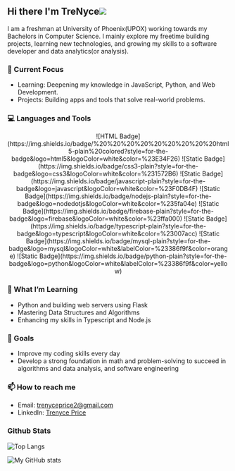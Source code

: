 
## Hi there I'm TreNyce![](https://user-images.githubusercontent.com/18350557/176309783-0785949b-9127-417c-8b55-ab5a4333674e.gif)

I am a freshman at University of Phoenix(UPOX) working towards my Bachelors in Computer Science. I mainly explore my freetime building projects, learning new technologies, and growing my skills to a software developer and data analytics(or analysis). 

### 🔭 Current Focus
- Learning: Deepening my knowledge in JavaScript, Python, and Web Development.
- Projects: Building apps and tools that solve real-world problems.

### 💻 Languages and Tools
<div align="center">
![HTML Badge](https://img.shields.io/badge/%20%20%20%20%20%20%20%20%20html5-plain%20colored?style=for-the-badge&logo=html5&logoColor=white&color=%23E34F26) 
![Static Badge](https://img.shields.io/badge/css3-plain?style=for-the-badge&logo=css3&logoColor=white&color=%231572B6)
![Static Badge](https://img.shields.io/badge/javascript-plain?style=for-the-badge&logo=javascript&logoColor=white&color=%23F0DB4F) 
![Static Badge](https://img.shields.io/badge/nodejs-plain?style=for-the-badge&logo=nodedotjs&logoColor=white&color=%235fa04e)
![Static Badge](https://img.shields.io/badge/firebase-plain?style=for-the-badge&logo=firebase&logoColor=white&color=%23ffa000) 
![Static Badge](https://img.shields.io/badge/typescript-plain?style=for-the-badge&logo=typescript&logoColor=white&color=%23007acc)
![Static Badge](https://img.shields.io/badge/mysql-plain?style=for-the-badge&logo=mysql&logoColor=white&labelColor=%23386f9f&color=orange) 
![Static Badge](https://img.shields.io/badge/python-plain?style=for-the-badge&logo=python&logoColor=white&labelColor=%23386f9f&color=yellow)
</div>

### 🌱 What I’m Learning
- Python and building web servers using Flask
- Mastering Data Structures and Algorithms
- Enhancing my skills in Typescript and Node.js

### 🎯 Goals
- Improve my coding skills every day
- Develop a strong foundation in math and problem-solving to succeed in algorithms and data analysis, and software engineering

### 📫 How to reach me
- Email: trenyceprice2@gmail.com
- LinkedIn: [Trenyce Price](https://www.linkedin.com/in/trenyce-price-627627321/)

### Github Stats
![Top Langs](https://github-readme-stats.vercel.app/api/top-langs/?username=trenycecodes&hide_progress=true&theme=material-palenight)

![My GitHub stats](https://github-readme-stats.vercel.app/api?username=trenycecodes&show_icons=true&theme=material-palenight&hide=contribs,prs,issues)
